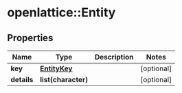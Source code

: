 # openlattice::Entity

## Properties
Name | Type | Description | Notes
------------ | ------------- | ------------- | -------------
**key** | [**EntityKey**](EntityKey.md) |  | [optional] 
**details** | **list(character)** |  | [optional] 


